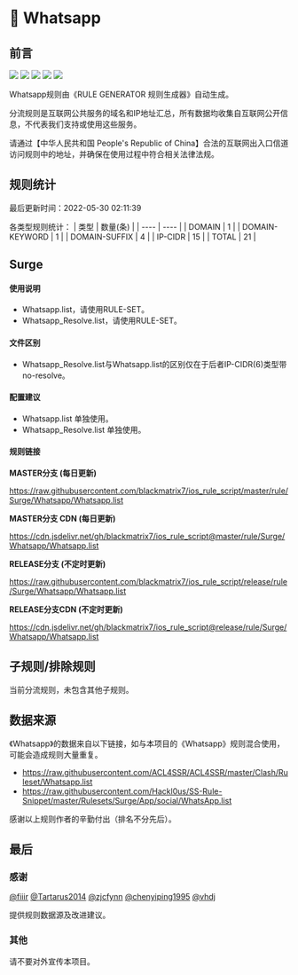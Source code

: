 # 🧸 Whatsapp

## 前言

![](https://shields.io/badge/-移除重复规则-ff69b4) ![](https://shields.io/badge/-DOMAIN与DOMAIN--SUFFIX合并-green) ![](https://shields.io/badge/-DOMAIN--SUFFIX间合并-critical) ![](https://shields.io/badge/-DOMAIN--SUFFIX与DOMAIN--KEYWORD合并-blue) ![](https://shields.io/badge/-IP--CIDR(6)合并-blueviolet) 

Whatsapp规则由《RULE GENERATOR 规则生成器》自动生成。

分流规则是互联网公共服务的域名和IP地址汇总，所有数据均收集自互联网公开信息，不代表我们支持或使用这些服务。

请通过【中华人民共和国 People's Republic of China】合法的互联网出入口信道访问规则中的地址，并确保在使用过程中符合相关法律法规。

## 规则统计

最后更新时间：2022-05-30 02:11:39

各类型规则统计：
| 类型 | 数量(条)  | 
| ---- | ----  |
| DOMAIN | 1  | 
| DOMAIN-KEYWORD | 1  | 
| DOMAIN-SUFFIX | 4  | 
| IP-CIDR | 15  | 
| TOTAL | 21  | 


## Surge 

#### 使用说明
- Whatsapp.list，请使用RULE-SET。
- Whatsapp_Resolve.list，请使用RULE-SET。

#### 文件区别
- Whatsapp_Resolve.list与Whatsapp.list的区别仅在于后者IP-CIDR(6)类型带no-resolve。

#### 配置建议
- Whatsapp.list 单独使用。
- Whatsapp_Resolve.list 单独使用。

#### 规则链接
**MASTER分支 (每日更新)**

https://raw.githubusercontent.com/blackmatrix7/ios_rule_script/master/rule/Surge/Whatsapp/Whatsapp.list

**MASTER分支 CDN (每日更新)**

https://cdn.jsdelivr.net/gh/blackmatrix7/ios_rule_script@master/rule/Surge/Whatsapp/Whatsapp.list

**RELEASE分支 (不定时更新)**

https://raw.githubusercontent.com/blackmatrix7/ios_rule_script/release/rule/Surge/Whatsapp/Whatsapp.list

**RELEASE分支CDN (不定时更新)**

https://cdn.jsdelivr.net/gh/blackmatrix7/ios_rule_script@release/rule/Surge/Whatsapp/Whatsapp.list

## 子规则/排除规则


当前分流规则，未包含其他子规则。

## 数据来源

《Whatsapp》的数据来自以下链接，如与本项目的《Whatsapp》规则混合使用，可能会造成规则大量重复。

- https://raw.githubusercontent.com/ACL4SSR/ACL4SSR/master/Clash/Ruleset/Whatsapp.list
- https://raw.githubusercontent.com/Hackl0us/SS-Rule-Snippet/master/Rulesets/Surge/App/social/WhatsApp.list


感谢以上规则作者的辛勤付出（排名不分先后）。

## 最后

### 感谢

[@fiiir](https://github.com/fiiir) [@Tartarus2014](https://github.com/Tartarus2014) [@zjcfynn](https://github.com/zjcfynn) [@chenyiping1995](https://github.com/chenyiping1995) [@vhdj](https://github.com/vhdj)

提供规则数据源及改进建议。

### 其他

请不要对外宣传本项目。